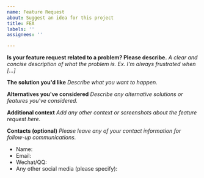 ```yaml
---
name: Feature Request
about: Suggest an idea for this project
title: FEA
labels: ''
assignees: ''

---
```


**Is your feature request related to a problem? Please describe.**
*A clear and concise description of what the problem is. Ex. I'm always frustrated when [...]*

**The solution you'd like**
*Describe what you want to happen.*

**Alternatives you've considered**
*Describe any alternative solutions or features you've considered.*

**Additional context**
*Add any other context or screenshots about the feature request here.*

**Contacts (optional)**
*Please leave any of your contact information for follow-up communications.*

 - Name: 
 - Email: 
 - Wechat/QQ: 
 - Any other social media (please specify):
